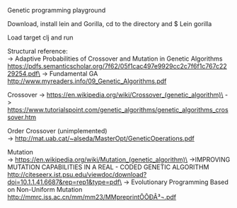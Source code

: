 Genetic programming playground

Download, install lein and Gorilla, cd to the directory and $ Lein gorilla 

Load target clj and run

Structural reference:\
-> Adaptive Probabilities of Crossover and Mutation in Genetic Algorithms\
https://pdfs.semanticscholar.org/7f62/05f1cac497e9929cc2c7f6f1c767c2229254.pdf\
-> Fundamental GA\
http://www.myreaders.info/09_Genetic_Algorithms.pdf

Crossover 
-> https://en.wikipedia.org/wiki/Crossover_(genetic_algorithm)\
-> https://www.tutorialspoint.com/genetic_algorithms/genetic_algorithms_crossover.htm

Order Crossover (unimplemented)\
-> http://mat.uab.cat/~alseda/MasterOpt/GeneticOperations.pdf

Mutation\
-> https://en.wikipedia.org/wiki/Mutation_(genetic_algorithm)\
->IMPROVING MUTATION CAPABILITIES IN A REAL - CODED GENETIC ALGORITHM\
 http://citeseerx.ist.psu.edu/viewdoc/download?doi=10.1.1.41.6687&rep=rep1&type=pdf\
-> Evolutionary Programming Based on Non-Uniform Mutation\
http://mmrc.iss.ac.cn/mm/mm23/MMpreprintÕÔÐÂ³¬.pdf
